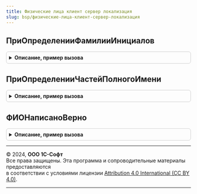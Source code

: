 ```yaml
---
title: Физические лица клиент сервер локализация
slug: bsp/физические-лица-клиент-сервер-локализация
---
```



## ПриОпределенииФамилииИнициалов
<details style="margin: 1em 0; padding: 0.5em; border: 1px solid #ccc; border-radius: 6px;">

<summary style="font-weight: bold; cursor: pointer;">Описание, пример вызова</summary>

```bsl

// Формирует краткое представление полного имени физического лица.
//
// Параметры:
//  ПолноеИмя - Строка - например, "Пупкин Василий Иванович";
//            - Структура:
//                        * Фамилия  - Строка
//                        * Имя      - Строка
//                        * Отчество - Строка
//  ФорматПолногоИмени - Строка - "Фамилия,Имя,Отчество" (по умолчанию) или "Имя,Отчество,Фамилия".
//  ИнициалыВНачале    - Булево - "Фамилия И. О.", если Ложь (по умолчанию),
//                                "И. О. Фамилия", если Истина
//  Результат - Строка - фамилия и инициалы. Например, "Пупкин В. И.".
//
Процедура ПриОпределенииФамилииИнициалов(Знач ПолноеИмя, Знач ФорматПолногоИмени, Знач ИнициалыВНачале, Результат) Экспорт
```

Пример вызова
```bsl
ФизическиеЛицаКлиентСерверЛокализация.ПриОпределенииФамилииИнициалов(ПолноеИмя, ФорматПолногоИмени, ИнициалыВНачале, Результат) 
```
</details>

## ПриОпределенииЧастейПолногоИмени
<details style="margin: 1em 0; padding: 0.5em; border: 1px solid #ccc; border-radius: 6px;">

<summary style="font-weight: bold; cursor: pointer;">Описание, пример вызова</summary>

```bsl

// Раскладывает полное имя физического лица на составные части - фамилию, имя и отчество.
// Если в конце полного имени встречаются "оглы", "улы", "уулу", "кызы" или "гызы",
// то они также считаются частью отчества.
//
// Параметры:
//  ПолноеИмя - Строка - полное имя в виде "Фамилия Имя Отчество".
//  ФорматИмени - Строка - определяет порядок частей имени во входном параметре.
//                         "Фамилия,Имя,Отчество"" - фамилия в начале (по умолчанию),
//                         "Имя,Отчество,Фамилия" - фамилия в конце.
//  Результат - Структура:
//   * Фамилия  - Строка - фамилия;
//   * Имя      - Строка - имя;
//   * Отчество - Строка - отчество.
//
// Пример:
//   1. ФизическиеЛицаКлиентСервер.ЧастиИмени("Иванов Иван Иванович")
//   вернет структуру со значениями свойств: "Иванов", "Иван", "Иванович".
//   2. ФизическиеЛицаКлиентСервер.ЧастиИмени("Смит Джон")
//   вернет структуру со значениями свойств: "Смит", "Джон", "".
//   3. ФизическиеЛицаКлиентСервер.ЧастиИмени("Алиев Ахмед Октай оглы")
//   вернет структуру со значениями свойств: "Алиев", "Ахмед", "Октай оглы".
//
Процедура ПриОпределенииЧастейПолногоИмени(Знач ПолноеИмя, Знач ФорматИмени, Результат) Экспорт
```

Пример вызова
```bsl
ФизическиеЛицаКлиентСерверЛокализация.ПриОпределенииЧастейПолногоИмени(ПолноеИмя, ФорматИмени, Результат) 
```
</details>

## ФИОНаписаноВерно
<details style="margin: 1em 0; padding: 0.5em; border: 1px solid #ccc; border-radius: 6px;">

<summary style="font-weight: bold; cursor: pointer;">Описание, пример вызова</summary>

```bsl

// Проверяет, верно ли написано ФИО физического лица.
//
// Параметры:
//  ФИО - Строка - фамилия, имя и отчество.
//  ТолькоНациональныеСимволы - Булево - при проверке ФИО должна включать только символы национального алфавита.
//  РезультатПроверки - Булево - возвращаемое значение. Если Истина, то ФИО написано верно.
//
Процедура ФИОНаписаноВерно(Знач ФИО, Знач ТолькоНациональныеСимволы, РезультатПроверки) Экспорт
```

Пример вызова
```bsl
ФизическиеЛицаКлиентСерверЛокализация.ФИОНаписаноВерно(ФИО, ТолькоНациональныеСимволы, РезультатПроверки) 
```
</details>

---

© 2024, **ООО 1С-Софт**  
Все права защищены. Эта программа и сопроводительные материалы предоставляются  
в соответствии с условиями лицензии [Attribution 4.0 International (CC BY 4.0)](https://creativecommons.org/licenses/by/4.0/legalcode).

---
